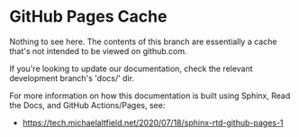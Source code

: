 # GitHub Pages Cache
  
Nothing to see here. The contents of this branch are essentially a cache that's not intended to be viewed on github.com.
  
  
If you're looking to update our documentation, check the relevant development branch's 'docs/' dir.
  
For more information on how this documentation is built using Sphinx, Read the Docs, and GitHub Actions/Pages, see:
  
 * https://tech.michaelaltfield.net/2020/07/18/sphinx-rtd-github-pages-1
